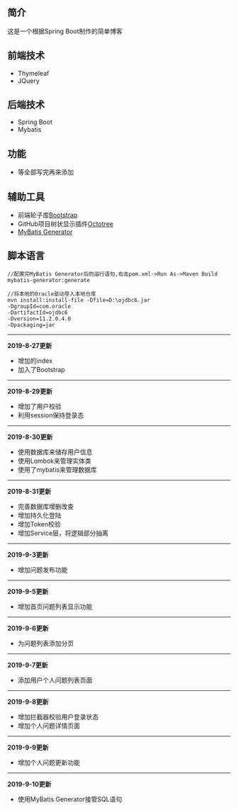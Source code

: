 ## 简介

这是一个根据Spring Boot制作的简单博客

## 前端技术

- Thymeleaf
- JQuery

## 后端技术

- Spring Boot
- Mybatis

## 功能

- 等全部写完再来添加

## 辅助工具

- 前端轮子库[Bootstrap](https://www.bootcss.com/)
- GitHub项目树状显示插件[Octotree](http://www.cnplugins.com/devtool/octotree/download.html)
- [MyBatis Generator](http://www.mybatis.org/generator/index.html)

## 脚本语言
```
//配置完MyBatis Generator后的运行语句,右击pom.xml->Run As->Maven Build
mybatis-generator:generate

//将本地的Oracle驱动导入本地仓库
mvn install:install-file -Dfile=D:\ojdbc6.jar
-DgroupId=com.oracle
-DartifactId=ojdbc6
-Dversion=11.2.0.4.0
-Dpackaging=jar
```

---
**2019-8-27更新**

- 增加的index
- 加入了Bootstrap

---
**2019-8-29更新**

- 增加了用户校验
- 利用session保持登录态

---
**2019-8-30更新**

- 使用数据库来储存用户信息
- 使用Lombok来管理实体类
- 使用了mybatis来管理数据库


---
**2019-8-31更新**

- 完善数据库增删改查
- 增加持久化登陆
- 增加Token校验
- 增加Service层，将逻辑部分抽离

---
**2019-9-3更新**

- 增加问题发布功能

---
**2019-9-5更新**

- 增加首页问题列表显示功能

---
**2019-9-6更新**

- 为问题列表添加分页

---
**2019-9-7更新**

- 添加用户个人问题列表页面

---
**2019-9-8更新**

- 增加拦截器校验用户登录状态
- 增加个人问题详情页面

---
**2019-9-9更新**

- 增加个人问题更新功能

---
**2019-9-10更新**

- 使用MyBatis Generator接管SQL语句
